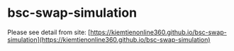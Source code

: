 # bsc-swap-simulation
Please see detail from site: [https://kiemtienonline360.github.io/bsc-swap-simulation](https://kiemtienonline360.github.io/bsc-swap-simulation)
